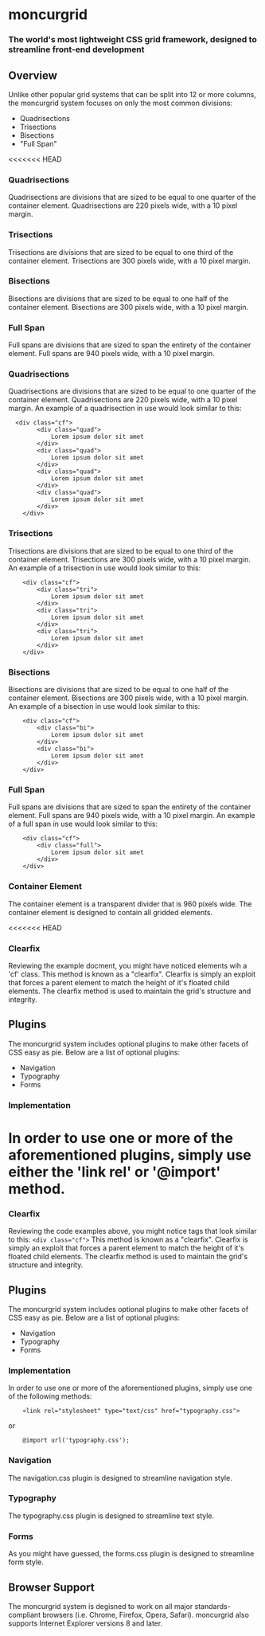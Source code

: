 # moncurgrid  
### The world's most lightweight CSS grid framework, designed to streamline front-end development  
  
## Overview
Unlike other popular grid systems that can be split into 12 or more columns, the moncurgrid system focuses on only the most common divisions:  
- Quadrisections
- Trisections
- Bisections
- "Full Span"  
  
<<<<<<< HEAD
### Quadrisections
Quadrisections are divisions that are sized to be equal to one quarter of the container element.  Quadrisections are 220 pixels wide, with a 10 pixel margin.
  
### Trisections
Trisections are divisions that are sized to be equal to one third of the container element.  Trisections are 300 pixels wide, with a 10 pixel margin.
  
### Bisections
Bisections are divisions that are sized to be equal to one half of the container element.  Bisections are 300 pixels wide, with a 10 pixel margin.
  
### Full Span
Full spans are divisions that are sized to span the entirety of the container element.  Full spans are 940 pixels wide, with a 10 pixel margin.

### Quadrisections  
Quadrisections are divisions that are sized to be equal to one quarter of the container element.  Quadrisections are 220 pixels wide, with a 10 pixel margin.  An example of a quadrisection in use would look similar to this:  
```
  <div class="cf">
		<div class="quad">
			Lorem ipsum dolor sit amet
		</div>
		<div class="quad">
			Lorem ipsum dolor sit amet
		</div>
		<div class="quad">
			Lorem ipsum dolor sit amet
		</div>
		<div class="quad">
			Lorem ipsum dolor sit amet
		</div>
	</div>
```
  
### Trisections  
Trisections are divisions that are sized to be equal to one third of the container element.  Trisections are 300 pixels wide, with a 10 pixel margin.  An example of a trisection in use would look similar to this:  
```
	<div class="cf">
		<div class="tri">
			Lorem ipsum dolor sit amet
		</div>
		<div class="tri">
			Lorem ipsum dolor sit amet
		</div>
		<div class="tri">
			Lorem ipsum dolor sit amet
		</div>
	</div>
```
  
### Bisections  
Bisections are divisions that are sized to be equal to one half of the container element.  Bisections are 300 pixels wide, with a 10 pixel margin.  An example of a bisection in use would look similar to this:  
```
	<div class="cf">
		<div class="bi">
			Lorem ipsum dolor sit amet
		</div>
		<div class="bi">
			Lorem ipsum dolor sit amet
		</div>
	</div>
```
  
### Full Span  
Full spans are divisions that are sized to span the entirety of the container element.  Full spans are 940 pixels wide, with a 10 pixel margin.  An example of a full span in use would look similar to this:  
```
	<div class="cf">
		<div class="full">
			Lorem ipsum dolor sit amet
		</div>
	</div>
```
  
### Container Element
The container element is a transparent divider that is 960 pixels wide.  The container element is designed to contain all gridded elements.  
  
<<<<<<< HEAD
### Clearfix
Reviewing the example docment, you might have noticed elements wih a 'cf' class. This method is known as a "clearfix".  Clearfix is simply an exploit that forces a parent element to match the height of it's floated child elements.  The clearfix method is used to maintain the grid's structure and integrity.  
  
## Plugins
The moncurgrid system includes optional plugins to make other facets of CSS easy as pie.  Below are a list of optional plugins:  
 - Navigation
 - Typography
 - Forms  

### Implementation
In order to use one or more of the aforementioned plugins, simply use either the 'link rel' or '@import' method.
=======
### Clearfix  
Reviewing the code examples above, you might notice tags that look similar to this:
```<div class="cf">```
This method is known as a "clearfix".  Clearfix is simply an exploit that forces a parent element to match the height of it's floated child elements.  The clearfix method is used to maintain the grid's structure and integrity.  
  
## Plugins
The moncurgrid system includes optional plugins to make other facets of CSS easy as pie.  Below are a list of optional plugins:  
- Navigation
- Typography
- Forms  

### Implementation  
In order to use one or more of the aforementioned plugins, simply use one of the following methods:  
```
	<link rel="stylesheet" type="text/css" href="typography.css">
```
or
```
	@import url('typography.css');
```
  
### Navigation
The navigation.css plugin is designed to streamline navigation style.  
  
### Typography
The typography.css plugin is designed to streamline text style.  
  
### Forms
As you might have guessed, the forms.css plugin is designed to streamline form style.  
  
## Browser Support
The moncurgrid system is degisned to work on all major standards-compliant browsers (i.e. Chrome, Firefox, Opera, Safari).  moncurgrid also supports Internet Explorer versions 8 and later.
